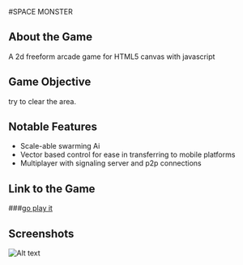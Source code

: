 #SPACE MONSTER

## About the Game
A 2d freeform arcade game for HTML5 canvas with javascript

## Game Objective
try to clear the area.

## Notable Features

- Scale-able swarming Ai
- Vector based control for ease in transferring to mobile platforms
- Multiplayer with signaling server and p2p connections

## Link to the Game
###[go play it](http://katielefevre.com/space_monster.html) 

## Screenshots
![Alt text](https://raw.github.com/ktel1218/HackbrightFinal/master/screenshots/normal.png "in-game screenshot")
